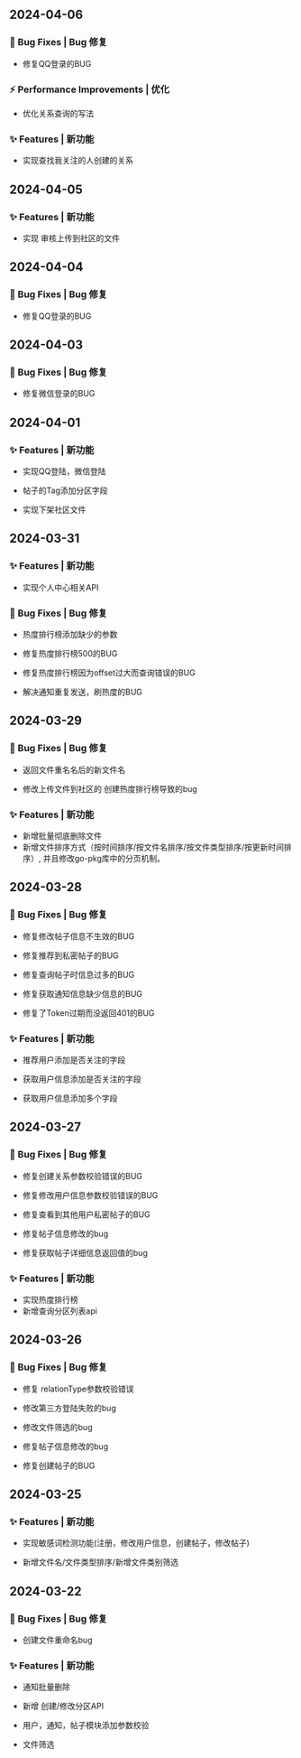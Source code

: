
## 2024-04-06

### 🐛 Bug Fixes | Bug 修复

* 修复QQ登录的BUG

### ⚡ Performance Improvements | 优化

* 优化关系查询的写法

### ✨ Features | 新功能

* 实现查找我关注的人创建的关系

## 2024-04-05

### ✨ Features | 新功能

* 实现 审核上传到社区的文件

## 2024-04-04

### 🐛 Bug Fixes | Bug 修复

* 修复QQ登录的BUG

## 2024-04-03

### 🐛 Bug Fixes | Bug 修复

* 修复微信登录的BUG

## 2024-04-01

### ✨ Features | 新功能

* 实现QQ登陆，微信登陆

* 帖子的Tag添加分区字段

* 实现下架社区文件

## 2024-03-31

### ✨ Features | 新功能

* 实现个人中心相关API

### 🐛 Bug Fixes | Bug 修复

* 热度排行榜添加缺少的参数

* 修复热度排行榜500的BUG

* 修复热度排行榜因为offset过大而查询错误的BUG

* 解决通知重复发送，刷热度的BUG

## 2024-03-29

### 🐛 Bug Fixes | Bug 修复

* 返回文件重名名后的新文件名

* 修改上传文件到社区的 创建热度排行榜导致的bug

### ✨ Features | 新功能

* 新增批量彻底删除文件
* 新增文件排序方式（按时间排序/按文件名排序/按文件类型排序/按更新时间排序）, 并且修改go-pkg库中的分页机制。

## 2024-03-28

### 🐛 Bug Fixes | Bug 修复

* 修复修改帖子信息不生效的BUG

* 修复推荐到私密帖子的BUG

* 修复查询帖子时信息过多的BUG

* 修复获取通知信息缺少信息的BUG

* 修复了Token过期而没返回401的BUG

### ✨ Features | 新功能 

* 推荐用户添加是否关注的字段

* 获取用户信息添加是否关注的字段

* 获取用户信息添加多个字段

## 2024-03-27

### 🐛 Bug Fixes | Bug 修复

* 修复创建关系参数校验错误的BUG

* 修复修改用户信息参数校验错误的BUG

* 修复查看到其他用户私密帖子的BUG

* 修复帖子信息修改的bug

* 修复获取帖子详细信息返回值的bug

### ✨ Features | 新功能

* 实现热度排行榜
* 新增查询分区列表api

## 2024-03-26

### 🐛 Bug Fixes | Bug 修复

* 修复 relationType参数校验错误

* 修改第三方登陆失败的bug

* 修改文件筛选的bug

* 修复帖子信息修改的bug

* 修复创建帖子的BUG

## 2024-03-25

### ✨ Features | 新功能

* 实现敏感词检测功能(注册，修改用户信息，创建帖子，修改帖子)

* 新增文件名/文件类型排序/新增文件类别筛选

## 2024-03-22

### 🐛 Bug Fixes | Bug 修复

* 创建文件重命名bug

### ✨ Features | 新功能

* 通知批量删除

* 新增 创建/修改分区API

* 用户，通知，帖子模块添加参数校验

* 文件筛选